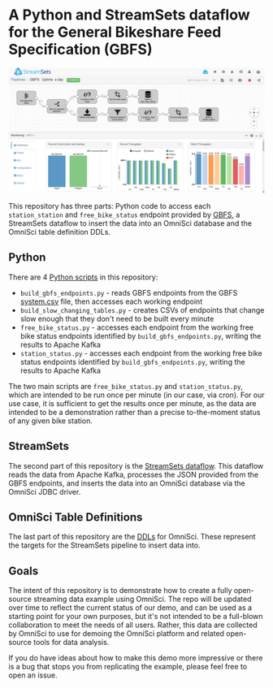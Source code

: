 # A Python and StreamSets dataflow for the General Bikeshare Feed Specification (GBFS)

![](img/gbfs-streamsets.png)

This repository has three parts: Python code to access each `station_station` and `free_bike_status` endpoint provided by [GBFS](https://github.com/NABSA/gbfs), a StreamSets dataflow to insert the data into an OmniSci database and the OmniSci table definition DDLs.

## Python

There are 4 [Python scripts](https://github.com/omnisci/gbfs_kafka/tree/master/src) in this repository:

* `build_gbfs_endpoints.py` - reads GBFS endpoints from the GBFS [system.csv](https://github.com/NABSA/gbfs/blob/master/systems.csv) file, then accesses each working endpoint
* `build_slow_changing_tables.py` - creates CSVs of endpoints that change slow enough that they don't need to be built every minute
* `free_bike_status.py` - accesses each endpoint from the working free bike status endpoints identified by `build_gbfs_endpoints.py`, writing the results to Apache Kafka
* `station_status.py` - accesses each endpoint from the working free bike status endpoints identified by `build_gbfs_endpoints.py`, writing the results to Apache Kafka

The two main scripts are `free_bike_status.py` and `station_status.py`, which are intended to be run once per minute (in our case, via cron). For our use case, it is sufficient to get the results once per minute, as the data are intended to be a demonstration rather than a precise to-the-moment status of any given bike station.

## StreamSets

The second part of this repository is the [StreamSets dataflow](https://github.com/omnisci/gbfs_kafka/tree/master/datapipeline). This dataflow reads the data from Apache Kafka, processes the JSON provided from the GBFS endpoints, and inserts the data into an OmniSci database via the OmniSci JDBC driver.

## OmniSci Table Definitions

The last part of this repository are the [DDLs](https://github.com/omnisci/gbfs_kafka/tree/master/ddl) for OmniSci. These represent the targets for the StreamSets pipeline to insert data into.

## Goals

The intent of this repository is to demonstrate how to create a fully open-source streaming data example using OmniSci. The repo will be updated over time to reflect the current status of our demo, and can be used as a starting point for your own purposes, but it's not intended to be a full-blown collaboration to meet the needs of all users. Rather, this data are collected by OmniSci to use for demoing the OmniSci platform and related open-source tools for data analysis.

If you do have ideas about how to make this demo more impressive or there is a bug that stops you from replicating the example, please feel free to open an issue.
